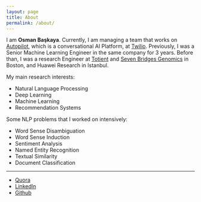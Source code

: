 ```yaml
---
layout: page
title: About
permalink: /about/
---
```


I am **Osman Başkaya**. Currently, I am managing a team that works on [Autopilot](https://www.twilio.com/blog/introducing-twilio-autopilot-a-conversational-ai-platform-to-build-bots-that-work), which is a conversational AI Platform, at [Twilio](https://www.twilio.com/). Previously, I was a Senior Machine Learning Engineer in the same company for 3 years. Before than, I was a research Engineer at [Totient](https://sbgdinc.com/) and [Seven Bridges Genomics](https://www.sevenbridges.com/) in Boston, and Huawei Research in Istanbul.

My main research interests:

- Natural Language Processing
- Deep Learning
- Machine Learning 
- Recommendation Systems

Some NLP problems that I worked on intensively:

- Word Sense Disambiguation
- Word Sense Induction
- Sentiment Analysis
- Named Entity Recognition
- Textual Similarity 
- Document Classification

---

- [Quora](https://www.quora.com/profile/Osman-Baskaya)
- [LinkedIn](https://tr.linkedin.com/in/osmanbaskaya)
- [Github](github.com/osmanbaskaya)
